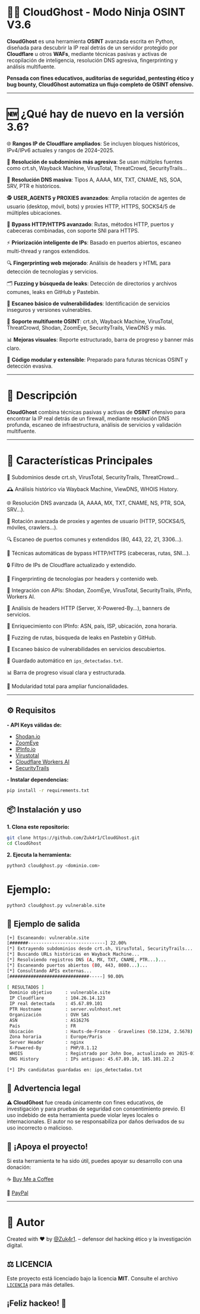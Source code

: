 
# 🕵️‍♂️ CloudGhost - Modo Ninja OSINT V3.6

**CloudGhost** es una herramienta **OSINT** avanzada escrita en Python, diseñada para descubrir la IP real detrás de un servidor protegido por **Cloudflare** u otros **WAFs**, mediante técnicas pasivas y activas de recopilación de inteligencia, resolución DNS agresiva, fingerprinting y análisis multifuente.

**Pensada con fines educativos, auditorías de seguridad, pentesting ético y bug bounty, CloudGhost automatiza un flujo completo de OSINT ofensivo.**

---

# 🆕 ¿Qué hay de nuevo en la versión 3.6?

🌐 **Rangos IP de Cloudflare ampliados**: Se incluyen bloques históricos, IPv4/IPv6 actuales y rangos de 2024–2025.

🔁 **Resolución de subdominios más agresiva**: Se usan múltiples fuentes como crt.sh, Wayback Machine, VirusTotal, ThreatCrowd, SecurityTrails...

🧠 **Resolución DNS masiva**: Tipos A, AAAA, MX, TXT, CNAME, NS, SOA, SRV, PTR e históricos.

🕵️ **USER_AGENTS y PROXIES avanzados**: Amplia rotación de agentes de usuario (desktop, móvil, bots) y proxies HTTP, HTTPS, SOCKS4/5 de múltiples ubicaciones.

🚪 **Bypass HTTP/HTTPS avanzado**: Rutas, métodos HTTP, puertos y cabeceras combinadas, con soporte SNI para HTTPS.

⚡ **Priorización inteligente de IPs**: Basado en puertos abiertos, escaneo multi-thread y rangos extendidos.

🔍 **Fingerprinting web mejorado**: Análisis de headers y HTML para detección de tecnologías y servicios.

🗂️ **Fuzzing y búsqueda de leaks**: Detección de directorios y archivos comunes, leaks en GitHub y Pastebin.

🧪 **Escaneo básico de vulnerabilidades**: Identificación de servicios inseguros y versiones vulnerables.

🔗 **Soporte multifuente OSINT**: crt.sh, Wayback Machine, VirusTotal, ThreatCrowd, Shodan, ZoomEye, SecurityTrails, ViewDNS y más.

📊 **Mejoras visuales**: Reporte estructurado, barra de progreso y banner más claro.

🧱 **Código modular y extensible**: Preparado para futuras técnicas OSINT y detección evasiva.

---

# 📜 Descripción

**CloudGhost** combina técnicas pasivas y activas de **OSINT** ofensivo para encontrar la IP real detrás de un firewall, mediante resolución DNS profunda, escaneo de infraestructura, análisis de servicios y validación multifuente.

---

# 🚀 Características Principales

📑 Subdominios desde crt.sh, VirusTotal, SecurityTrails, ThreatCrowd...

🕰️ Análisis histórico vía Wayback Machine, ViewDNS, WHOIS History.

🌐 Resolución DNS avanzada (A, AAAA, MX, TXT, CNAME, NS, PTR, SOA, SRV...).

🔄 Rotación avanzada de proxies y agentes de usuario (HTTP, SOCKS4/5, móviles, crawlers...).

🔍 Escaneo de puertos comunes y extendidos (80, 443, 22, 21, 3306...).

🧠 Técnicas automáticas de bypass HTTP/HTTPS (cabeceras, rutas, SNI...).

🔒 Filtro de IPs de Cloudflare actualizado y extendido.

🧠 Fingerprinting de tecnologías por headers y contenido web.

🔗 Integración con APIs: Shodan, ZoomEye, VirusTotal, SecurityTrails, IPinfo, Workers AI.

🧠 Análisis de headers HTTP (Server, X-Powered-By...), banners de servicios.

📍 Enriquecimiento con IPInfo: ASN, país, ISP, ubicación, zona horaria.

📂 Fuzzing de rutas, búsqueda de leaks en Pastebin y GitHub.

🧪 Escaneo básico de vulnerabilidades en servicios descubiertos.

📜 Guardado automático en `ips_detectadas.txt`.

📊 Barra de progreso visual clara y estructurada.

🧱 Modularidad total para ampliar funcionalidades.

---

## ⚙️ Requisitos

**- API Keys válidas de:**

  - [Shodan.io](https://shodan.io)  
  - [ZoomEye](https://www.zoomeye.ai/)  
  - [IPInfo.io](https://ipinfo.io/)  
  - [Virustotal](https://www.virustotal.com/gui/home/upload)  
  - [Cloudflare Workers AI](https://developers.cloudflare.com/workers-ai/)  
  - [SecurityTrails](https://securitytrails.com/)

**- Instalar dependencias:**
```bash
pip install -r requirements.txt
```

## 📦 Instalación y uso

**1. Clona este repositorio:**
```bash
git clone https://github.com/Zuk4r1/CloudGhost.git
cd CloudGhost
```

**2. Ejecuta la herramienta:**
```bash
python3 cloudghost.py <dominio.com>
```

# Ejemplo:
```bash
python3 cloudghost.py vulnerable.site
```

## 🧪 Ejemplo de salida
```bash
[+] Escaneando: vulnerable.site
[#######-----------------------------] 22.00%
[*] Extrayendo subdominios desde crt.sh, VirusTotal, SecurityTrails...
[*] Buscando URLs históricas en Wayback Machine...
[*] Resolviendo registros DNS (A, MX, TXT, CNAME, PTR...)...
[*] Escaneando puertos abiertos (80, 443, 8080...)...
[*] Consultando APIs externas...
[##############################-----] 90.00%

[ RESULTADOS ]
 Dominio objetivo     : vulnerable.site
 IP Cloudflare        : 104.26.14.123
 IP real detectada    : 45.67.89.101
 PTR Hostname         : server.vulnhost.net
 Organización         : OVH SAS
 ASN                  : AS16276
 País                 : FR
 Ubicación            : Hauts-de-France - Gravelines (50.1234, 2.5678)
 Zona horaria         : Europe/Paris
 Server Header        : nginx
 X-Powered-By         : PHP/8.1.12
 WHOIS                : Registrado por John Doe, actualizado en 2025-01-20
 DNS History          : IPs antiguas: 45.67.89.10, 185.101.22.2

[*] IPs candidatas guardadas en: ips_detectadas.txt
```

## 🔐 Advertencia legal
**⚠️ CloudGhost** fue creada únicamente con fines educativos, de investigación y para pruebas de seguridad con consentimiento previo.
El uso indebido de esta herramienta puede violar leyes locales o internacionales.
El autor no se responsabiliza por daños derivados de su uso incorrecto o malicioso.

## 🤝 ¡Apoya el proyecto!

Si esta herramienta te ha sido útil, puedes apoyar su desarrollo con una donación:

☕ [Buy Me a Coffee](https://buymeacoffee.com/investigacq)

💸 [PayPal](https://www.paypal.com/paypalme/babiloniaetica)

---
# 🧠 Autor

Created with ❤️ by [@Zuk4r1](https://github.com/Zuk4r1). – defensor del hacking ético y la investigación digital.

## ⚖️ LICENCIA
Este proyecto está licenciado bajo la licencia **MIT**. Consulte el archivo [`LICENCIA`](https://github.com/Zuk4r1/CloudGhost/blob/main/LICENSE) para más detalles.

## ¡Feliz hackeo! 🎯
